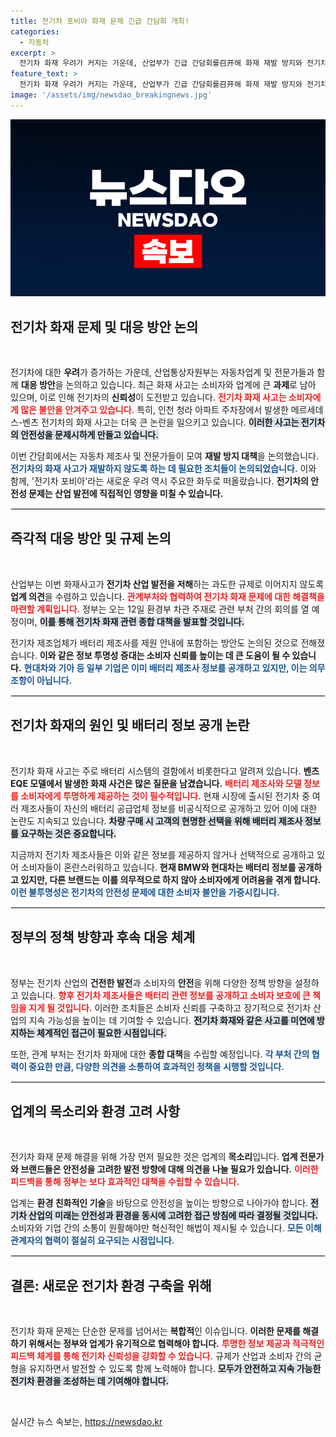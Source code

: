 ```yaml
---
title: 전기차 포비아 화재 문제 긴급 간담회 개최!
categories:
  - 자동차
excerpt: >
  전기차 화재 우려가 커지는 가운데, 산업부가 긴급 간담회를召开해 화재 재발 방지와 전기차 포비아 대응 방안을 논의했다. 오는 12일, 관계부처 회의에서 전기차 화재 종합대책이 발표될 예정이다. 각 제조사의 배터리 정보 공개가 중요한 이슈로 떠올랐다.
feature_text: >
  전기차 화재 우려가 커지는 가운데, 산업부가 긴급 간담회를召开해 화재 재발 방지와 전기차 포비아 대응 방안을 논의했다. 오는 12일, 관계부처 회의에서 전기차 화재 종합대책이 발표될 예정이다. 각 제조사의 배터리 정보 공개가 중요한 이슈로 떠올랐다.
image: '/assets/img/newsdao_breakingnews.jpg'
---
```


<p><img src="/assets/img/newsdao_breakingnews.jpg" alt="firstkoreanews 속보" /></p>

<h2 data-ke-size="size26">전기차 화재 문제 및 대응 방안 논의</h2>

<p data-ke-size="size16">&nbsp;</p>

<p>전기차에 대한 <b>우려</b>가 증가하는 가운데, 산업통상자원부는 자동차업계 및 전문가들과 함께 <b>대응 방안</b>을 논의하고 있습니다. 최근 화재 사고는 소비자와 업계에 큰 <b>과제</b>로 남아 있으며, 이로 인해 전기차의 <b>신뢰성</b>이 도전받고 있습니다. <b><span style="color: #ee2323;">전기차 화재 사고는 소비자에게 많은 불안을 안겨주고 있습니다.</span></b> 특히, 인천 청라 아파트 주차장에서 발생한 메르세데스-벤츠 전기차의 화재 사고는 더욱 큰 논란을 일으키고 있습니다. <b><span style="background-color: #21538527;">이러한 사고는 전기차의 안전성을 문제시하게 만들고 있습니다.</span></b> </p>

<p>이번 간담회에서는 자동차 제조사 및 전문가들이 모여 <b>재발 방지 대책</b>을 논의했습니다. <b><span style="color: #1a5490;">전기차의 화재 사고가 재발하지 않도록 하는 데 필요한 조치들이 논의되었습니다.</span></b> 이와 함께, '전기차 포비아'라는 새로운 우려 역시 주요한 화두로 떠올랐습니다. <b>전기차의 안전성 문제는 산업 발전에 직접적인 영향을 미칠 수 있습니다.</b> </p>

<hr style="border: 1px solid #eaeaec;"> 

<h2 data-ke-size="size26">즉각적 대응 방안 및 규제 논의</h2>

<p data-ke-size="size16">&nbsp;</p>

<p>산업부는 이번 화재사고가 <b>전기차 산업 발전을 저해</b>하는 과도한 규제로 이어지지 않도록 <b>업계 의견</b>을 수렴하고 있습니다. <b><span style="color: #ee2323;">관계부처와 협력하여 전기차 화재 문제에 대한 해결책을 마련할 계획입니다.</span></b> 정부는 오는 12일 환경부 차관 주재로 관련 부처 간의 회의를 열 예정이며, <b><span style="background-color: #21538527;">이를 통해 전기차 화재 관련 종합 대책을 발표할 것입니다.</span></b></p>

<p>전기차 제조업체가 배터리 제조사를 제원 안내에 포함하는 방안도 논의된 것으로 전해졌습니다. <b>이와 같은 정보 투명성 증대는 소비자 신뢰를 높이는 데 큰 도움이 될 수 있습니다.</b> <b><span style="color: #1a5490;">현대차와 기아 등 일부 기업은 이미 배터리 제조사 정보를 공개하고 있지만, 이는 의무 조항이 아닙니다.</span></b> </p>

<hr style="border: 1px solid #eaeaec;"> 

<h2 data-ke-size="size26">전기차 화재의 원인 및 배터리 정보 공개 논란</h2>

<p data-ke-size="size16">&nbsp;</p>

<p>전기차 화재 사고는 주로 배터리 시스템의 결함에서 비롯한다고 알려져 있습니다. <b>벤츠 EQE 모델에서 발생한 화재 사건은 많은 질문을 남겼습니다.</b> <b><span style="color: #ee2323;">배터리 제조사와 모델 정보를 소비자에게 투명하게 제공하는 것이 필수적입니다.</span></b> 현재 시장에 출시된 전기차 중 여러 제조사들이 자신의 배터리 공급업체 정보를 비공식적으로 공개하고 있어 이에 대한 논란도 지속되고 있습니다. <b><span style="background-color: #21538527;">차량 구매 시 고객의 현명한 선택을 위해 배터리 제조사 정보를 요구하는 것은 중요합니다.</span></b></p>

<p>지금까지 전기차 제조사들은 이와 같은 정보를 제공하지 않거나 선택적으로 공개하고 있어 소비자들이 혼란스러워하고 있습니다. <b>현재 BMW와 현대차는 배터리 정보를 공개하고 있지만, 다른 브랜드는 이를 의무적으로 하지 않아 소비자에게 어려움을 겪게 합니다.</b> <b><span style="color: #1a5490;">이런 불투명성은 전기차의 안전성 문제에 대한 소비자 불안을 가중시킵니다.</span></b> </p>

<hr style="border: 1px solid #eaeaec;"> 

<h2 data-ke-size="size26">정부의 정책 방향과 후속 대응 체계</h2>

<p data-ke-size="size16">&nbsp;</p>

<p>정부는 전기차 산업의 <b>건전한 발전</b>과 소비자의 <b>안전</b>을 위해 다양한 정책 방향을 설정하고 있습니다. <b><span style="color: #ee2323;">향후 전기차 제조사들은 배터리 관련 정보를 공개하고 소비자 보호에 큰 책임을 지게 될 것입니다.</span></b> 이러한 조치들은 소비자 신뢰를 구축하고 장기적으로 전기차 산업의 지속 가능성을 높이는 데 기여할 수 있습니다. <b><span style="background-color: #21538527;">전기차 화재와 같은 사고를 미연에 방지하는 체계적인 접근이 필요한 시점입니다.</span></b> </p>

<p>또한, 관계 부처는 전기차 화재에 대한 <b>종합 대책</b>을 수립할 예정입니다. <b><span style="color: #1a5490;">각 부처 간의 협력이 중요한 만큼, 다양한 의견을 소통하여 효과적인 정책을 시행할 것입니다.</span></b> </p>

<hr style="border: 1px solid #eaeaec;"> 

<h2 data-ke-size="size26">업계의 목소리와 환경 고려 사항</h2>

<p data-ke-size="size16">&nbsp;</p>

<p>전기차 화재 문제 해결을 위해 가장 먼저 필요한 것은 업계의 <b>목소리</b>입니다. <b>업계 전문가와 브랜드들은 안전성을 고려한 발전 방향에 대해 의견을 나눌 필요가 있습니다.</b> <b><span style="color: #ee2323;">이러한 피드백을 통해 정부는 보다 효과적인 대책을 수립할 수 있습니다.</span></b> </p>

<p>업계는 <b>환경 친화적인 기술</b>을 바탕으로 안전성을 높이는 방향으로 나아가야 합니다. <b><span style="background-color: #21538527;">전기차 산업의 미래는 안전성과 환경을 동시에 고려한 접근 방침에 따라 결정될 것입니다.</span></b> 소비자와 기업 간의 소통이 원활해야만 혁신적인 해법이 제시될 수 있습니다. <b><span style="color: #1a5490;">모든 이해관계자의 협력이 절실히 요구되는 시점입니다.</span></b> </p>

<hr style="border: 1px solid #eaeaec;"> 

<h2 data-ke-size="size26">결론: 새로운 전기차 환경 구축을 위해</h2>

<p data-ke-size="size16">&nbsp;</p>

<p>전기차 화재 문제는 단순한 문제를 넘어서는 <b>복합적</b>인 이슈입니다. <b>이러한 문제를 해결하기 위해서는 정부와 업계가 유기적으로 협력해야 합니다.</b> <b><span style="color: #ee2323;">투명한 정보 제공과 적극적인 피드백 체계를 통해 전기차 신뢰성을 강화할 수 있습니다.</span></b> 규제가 산업과 소비자 간의 균형을 유지하면서 발전할 수 있도록 함께 노력해야 합니다. <b><span style="background-color: #21538527;">모두가 안전하고 지속 가능한 전기차 환경을 조성하는 데 기여해야 합니다.</span></b> </p>

<p data-ke-size="size16">&nbsp;</p>
실시간 뉴스 속보는, <a href="https://newsdao.kr" rel="dofollow">https://newsdao.kr</a>


